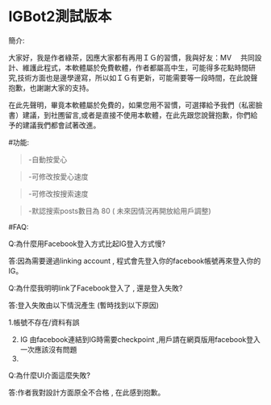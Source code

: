 # IGBot2測試版本
簡介: 

大家好，我是作者綠茶，因應大家都有再用ＩＧ的習慣，我與好友：MV　
共同設計、維護此程式，本軟體屬於免費軟體，作者都屬高中生，可能得多花點時間研究,技術方面也是邊學邊寫，所以如ＩＧ有更新，可能需要等一段時間，在此說聲抱歉，也謝謝大家的支持。

在此先聲明，畢竟本軟體屬於免費的，如果您用不習慣，可選擇給予我們（私密臉書）建議，到社圑留言,或者是直接不使用本軟體，在此先跟您說聲抱歉，你們給予的建議我們都會試著改進。
    
    
 #功能:
> -自動按愛心 

>-可修改按愛心速度
 
>-可修改按搜索速度 
 
>-默認搜索posts數目為 80 ( 未來因情況再開放給用戶調整) 
 
 
 #FAQ:
 
 Q:為什麼用Facebook登入方式比起IG登入方式慢?
 
 答:因為需要邊過linking account , 程式會先登入你的facebook帳號再來登入你的IG。
 
 Q:為什麼我明明link了Facebook登入了 , 還是登入失敗? 
 
 答:登入失敗由以下情況產生 (暫時找到以下原因)
 
 1.帳號不存在/資料有誤 
 
 2. IG 由facebook連結到IG時需要checkpoint ,用戶請在網頁版用facebook登入一次應該沒有問題 
 3. 
 Q:為什麼UI介面這麼失敗? 

答:作者我對設計方面原全不合格 , 在此感到抱歉。

 
